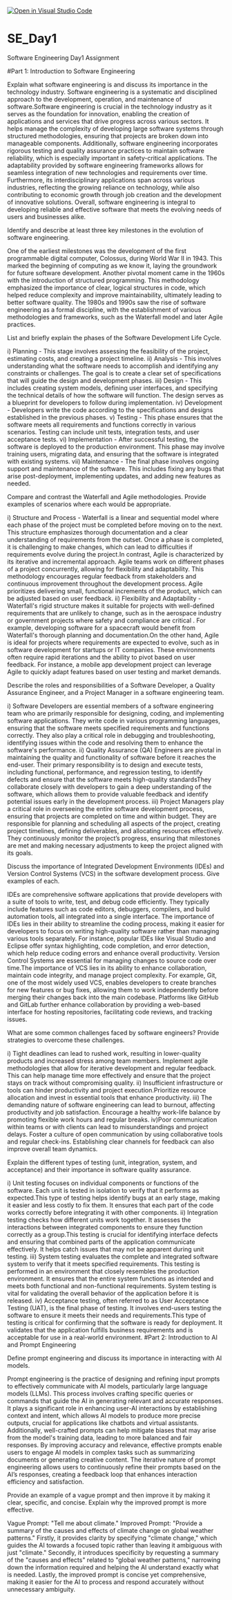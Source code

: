[![Open in Visual Studio Code](https://classroom.github.com/assets/open-in-vscode-2e0aaae1b6195c2367325f4f02e2d04e9abb55f0b24a779b69b11b9e10269abc.svg)](https://classroom.github.com/online_ide?assignment_repo_id=15567713&assignment_repo_type=AssignmentRepo)
# SE_Day1
Software Engineering Day1 Assignment

#Part 1: Introduction to Software Engineering

Explain what software engineering is and discuss its importance in the technology industry.
Software engineering is a systematic and disciplined approach to the development, operation, and maintenance of software.Software engineering is crucial in the technology industry as it serves as the foundation for innovation, enabling the creation of applications and services that drive progress across various sectors. It helps manage the complexity of developing large software systems through structured methodologies, ensuring that projects are broken down into manageable components. Additionally, software engineering incorporates rigorous testing and quality assurance practices to maintain software reliability, which is especially important in safety-critical applications. The adaptability provided by software engineering frameworks allows for seamless integration of new technologies and requirements over time. Furthermore, its interdisciplinary applications span across various industries, reflecting the growing reliance on technology, while also contributing to economic growth through job creation and the development of innovative solutions. Overall, software engineering is integral to developing reliable and effective software that meets the evolving needs of users and businesses alike.


Identify and describe at least three key milestones in the evolution of software engineering.

One of the earliest milestones was the development of the first programmable digital computer, Colossus, during World War II in 1943. This marked the beginning of computing as we know it, laying the groundwork for future software development.
Another pivotal moment came in the 1960s with the introduction of structured programming. This methodology emphasized the importance of clear, logical structures in code, which helped reduce complexity and improve maintainability, ultimately leading to better software quality. 
The 1980s and 1990s saw the rise of software engineering as a formal discipline, with the establishment of various methodologies and frameworks, such as the Waterfall model and later Agile practices.

List and briefly explain the phases of the Software Development Life Cycle.

i) Planning -  This stage involves assessing the feasibility of the project, estimating costs, and creating a project timeline.
ii) Analysis - This involves understanding what the software needs to accomplish and identifying any constraints or challenges. The goal is to create a clear set of specifications that will guide the design and development phases.
iii) Design -  This includes creating system models, defining user interfaces, and specifying the technical details of how the software will function. The design serves as a blueprint for developers to follow during implementation.
iv) Development - Developers write the code according to the specifications and designs established in the previous phases.
v) Testing - This phase ensures that the software meets all requirements and functions correctly in various scenarios. Testing can include unit tests, integration tests, and user acceptance tests. 
vi) Implementation - After successful testing, the software is deployed to the production environment. This phase may involve training users, migrating data, and ensuring that the software is integrated with existing systems. 
vii) Maintenance - The final phase involves ongoing support and maintenance of the software. This includes fixing any bugs that arise post-deployment, implementing updates, and adding new features as needed.

Compare and contrast the Waterfall and Agile methodologies. Provide examples of scenarios where each would be appropriate.

i) Structure and Process - Waterfall is a linear and sequential model where each phase of the project must be completed before moving on to the next. This structure emphasizes thorough documentation and a clear understanding of requirements from the outset. Once a phase is completed, it is challenging to make changes, which can lead to difficulties if requirements evolve during the project.In contrast, Agile is characterized by its iterative and incremental approach. Agile teams work on different phases of a project concurrently, allowing for flexibility and adaptability. This methodology encourages regular feedback from stakeholders and continuous improvement throughout the development process. Agile prioritizes delivering small, functional increments of the product, which can be adjusted based on user feedback.
ii) Flexibility and Adaptability - Waterfall's rigid structure makes it suitable for projects with well-defined requirements that are unlikely to change, such as in the aerospace industry or government projects where safety and compliance are critical . For example, developing software for a spacecraft would benefit from Waterfall's thorough planning and documentation.On the other hand, Agile is ideal for projects where requirements are expected to evolve, such as in software development for startups or IT companies. These environments often require rapid iterations and the ability to pivot based on user feedback. For instance, a mobile app development project can leverage Agile to quickly adapt features based on user testing and market demands.



Describe the roles and responsibilities of a Software Developer, a Quality Assurance Engineer, and a Project Manager in a software engineering team.

i) Software Developers are essential members of a software engineering team who are primarily responsible for designing, coding, and implementing software applications. They write code in various programming languages, ensuring that the software meets specified requirements and functions correctly. They also play a critical role in debugging and troubleshooting, identifying issues within the code and resolving them to enhance the software's performance. 
ii) Quality Assurance (QA) Engineers are pivotal in maintaining the quality and functionality of software before it reaches the end-user. Their primary responsibility is to design and execute tests, including functional, performance, and regression testing, to identify defects and ensure that the software meets high-quality standardsThey collaborate closely with developers to gain a deep understanding of the software, which allows them to provide valuable feedback and identify potential issues early in the development process.
iii) Project Managers play a critical role in overseeing the entire software development process, ensuring that projects are completed on time and within budget. They are responsible for planning and scheduling all aspects of the project, creating project timelines, defining deliverables, and allocating resources effectively. They continuously monitor the project’s progress, ensuring that milestones are met and making necessary adjustments to keep the project aligned with its goals. 

Discuss the importance of Integrated Development Environments (IDEs) and Version Control Systems (VCS) in the software development process. Give examples of each.

IDEs are comprehensive software applications that provide developers with a suite of tools to write, test, and debug code efficiently. They typically include features such as code editors, debuggers, compilers, and build automation tools, all integrated into a single interface. The importance of IDEs lies in their ability to streamline the coding process, making it easier for developers to focus on writing high-quality software rather than managing various tools separately. For instance, popular IDEs like Visual Studio and Eclipse offer syntax highlighting, code completion, and error detection, which help reduce coding errors and enhance overall productivity.
Version Control Systems are essential for managing changes to source code over time.The importance of VCS lies in its ability to enhance collaboration, maintain code integrity, and manage project complexity. For example, Git, one of the most widely used VCS, enables developers to create branches for new features or bug fixes, allowing them to work independently before merging their changes back into the main codebase. Platforms like GitHub and GitLab further enhance collaboration by providing a web-based interface for hosting repositories, facilitating code reviews, and tracking issues.


What are some common challenges faced by software engineers? Provide strategies to overcome these challenges.

i) Tight deadlines can lead to rushed work, resulting in lower-quality products and increased stress among team members. Implement agile methodologies that allow for iterative development and regular feedback. This can help manage time more effectively and ensure that the project stays on track without compromising quality.
ii) Insufficient infrastructure or tools can hinder productivity and project execution.Prioritize resource allocation and invest in essential tools that enhance productivity. 
iii) The demanding nature of software engineering can lead to burnout, affecting productivity and job satisfaction. Encourage a healthy work-life balance by promoting flexible work hours and regular breaks.
iv)Poor communication within teams or with clients can lead to misunderstandings and project delays. Foster a culture of open communication by using collaborative tools and regular check-ins. Establishing clear channels for feedback can also improve overall team dynamics.

Explain the different types of testing (unit, integration, system, and acceptance) and their importance in software quality assurance.

i) Unit testing focuses on individual components or functions of the software. Each unit is tested in isolation to verify that it performs as expected.This type of testing helps identify bugs at an early stage, making it easier and less costly to fix them. It ensures that each part of the code works correctly before integrating it with other components.
ii) Integration testing checks how different units work together. It assesses the interactions between integrated components to ensure they function correctly as a group.This testing is crucial for identifying interface defects and ensuring that combined parts of the application communicate effectively. It helps catch issues that may not be apparent during unit testing.
iii)  System testing evaluates the complete and integrated software system to verify that it meets specified requirements. This testing is performed in an environment that closely resembles the production environment. It ensures that the entire system functions as intended and meets both functional and non-functional requirements. System testing is vital for validating the overall behavior of the application before it is released. 
iv) Acceptance testing, often referred to as User Acceptance Testing (UAT), is the final phase of testing. It involves end-users testing the software to ensure it meets their needs and requirements.This type of testing is critical for confirming that the software is ready for deployment. It validates that the application fulfills business requirements and is acceptable for use in a real-world environment. 
#Part 2: Introduction to AI and Prompt Engineering


Define prompt engineering and discuss its importance in interacting with AI models.

Prompt engineering is the practice of designing and refining input prompts to effectively communicate with AI models, particularly large language models (LLMs). This process involves crafting specific queries or commands that guide the AI in generating relevant and accurate responses. It plays a significant role in enhancing user-AI interactions by establishing context and intent, which allows AI models to produce more precise outputs, crucial for applications like chatbots and virtual assistants. Additionally, well-crafted prompts can help mitigate biases that may arise from the model's training data, leading to more balanced and fair responses. By improving accuracy and relevance, effective prompts enable users to engage AI models in complex tasks such as summarizing documents or generating creative content. The iterative nature of prompt engineering allows users to continuously refine their prompts based on the AI’s responses, creating a feedback loop that enhances interaction efficiency and satisfaction. 



Provide an example of a vague prompt and then improve it by making it clear, specific, and concise. Explain why the improved prompt is more effective.

Vague Prompt: "Tell me about climate."
Improved Prompt: "Provide a summary of the causes and effects of climate change on global weather patterns."
 Firstly, it provides clarity by specifying "climate change," which guides the AI towards a focused topic rather than leaving it ambiguous with just "climate." Secondly, it introduces specificity by requesting a summary of the "causes and effects" related to "global weather patterns," narrowing down the information required and helping the AI understand exactly what is needed. Lastly, the improved prompt is concise yet comprehensive, making it easier for the AI to process and respond accurately without unnecessary ambiguity. 
